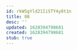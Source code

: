 ```yaml
---
id: rkW5gYld21IiSTY4y8t1n
title: 08
desc: ''
updated: 1628394798681
created: 1628394798681
stub: true
---
```


